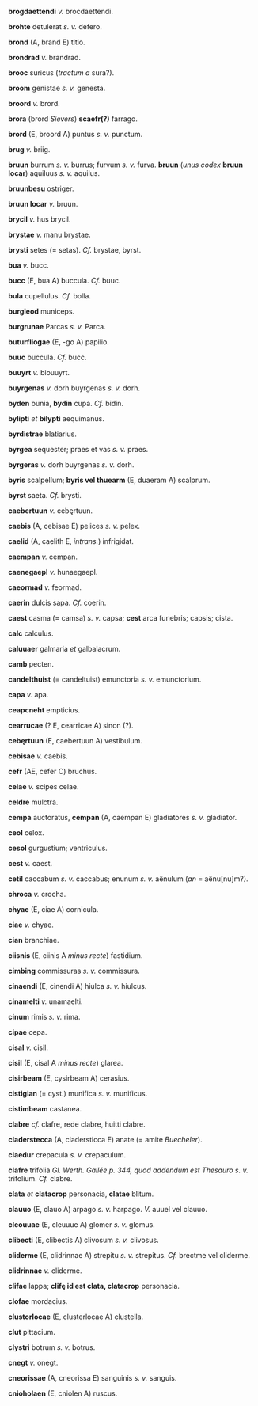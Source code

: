 **brogdaettendi** *v.* brocdaettendi.

**brohte** detulerat *s. v.* defero.

**brond** (A, brand E) titio.

**brondrad** *v.* brandrad.

**brooc** suricus (*tractum a* sura?).

**broom** genistae *s. v.* genesta.

**broord** *v.* brord.

**brora** (brord *Sievers*) **scaefr(?)**  farrago.

**brord** (E, broord A) puntus *s. v.* punctum.

**brug** *v.* briig.

**bruun** burrum *s. v.* burrus; furvum *s. v.* furva. **bruun** (*unus
codex* **bruun locar**) aquiluus *s. v.* aquilus.

**bruunbesu** ostriger.

**bruun locar** *v.* bruun.

**brycil** *v.* hus brycil.

**brystae** *v.* manu brystae.

**brysti** setes (= setas). *Cf.* brystae, byrst.

**bua** *v.* bucc.

**bucc** (E, bua A) buccula. *Cf.* buuc.

**bula** cupellulus. *Cf.* bolla.

**burgleod** municeps.

**burgrunae** Parcas *s. v.* Parca.

**buturfliogae** (E, -go A) papilio.

**buuc** buccula. *Cf.* bucc.

**buuyrt** *v.* biouuyrt.

**buyrgenas** *v.* dorh buyrgenas *s. v.* dorh.

**byden** bunia, **bydin** cupa. *Cf.* bidin.

**bylipti** *et* **bilypti** aequimanus.

**byrdistrae** blatiarius.

**byrgea** sequester; praes et vas *s. v.* praes.

**byrgeras** *v.* dorh buyrgenas *s. v.* dorh.

**byris** scalpellum; **byris vel thuearm** (E, duaeram A) scalprum.

**byrst** saeta. *Cf.* brysti.

**caebertuun** *v.* cebęrtuun.

**caebis** (A, cebisae E) pelices *s. v.* pelex.

**caelid** (A, caelith E, *intrans.*) infrigidat.

**caempan** *v.* cempan.

**caenegaepl** *v.* hunaegaepl.

**caeormad** *v.* feormad.

**caerin** dulcis sapa. *Cf.* coerin.

**caest** casma (= camsa) *s. v.* capsa; **cest** arca funebris; capsis;
cista.

**calc** calculus.

**caluuaer** galmaria *et* galbalacrum.

**camb** pecten.

**candelthuist** (= candeltuist) emunctoria *s. v.* emunctorium.

**capa** *v.* apa.

**ceapcneht** empticius.

**cearrucae** (? E, cearricae A) sinon (?).

**cebęrtuun** (E, caebertuun A) vestibulum.

**cebisae** *v.* caebis.

**cefr** (AE, cefer C) bruchus.

**celae** *v.* scipes celae.

**celdre** mulctra.

**cempa** auctoratus, **cempan** (A, caempan E) gladiatores *s. v.*
gladiator.

**ceol** celox.

**cesol** gurgustium; ventriculus.

**cest** *v.* caest.

**cetil** caccabum *s. v.* caccabus; enunum *s. v.* aënulum (*an* =
aënu[nu]m?).

**chroca** *v.* crocha.

**chyae** (E, ciae A) cornicula.

**ciae** *v.* chyae.

**cian** branchiae.

**ciisnis** (E, ciinis A *minus recte*) fastidium.

**cimbing** commissuras *s. v.* commissura.

**cinaendi** (E, cinendi A) hiulca *s. v.* hiulcus.

**cinamelti** *v.* unamaelti.

**cinum** rimis *s. v.* rima.

**cipae** cepa.

**cisal** *v.* cisil.

**cisil** (E, cisal A *minus recte*) glarea.

**cisirbeam** (E, cysirbeam A) cerasius.

**cistigian** (= cyst.) munifica *s. v.* munificus.

**cistimbeam** castanea.

**clabre** *cf.* clafre, rede clabre, huitti clabre.

**claderstecca** (A, cladersticca E) anate (= amite *Buecheler*).

**claedur** crepacula *s. v.* crepaculum.

**clafre** trifolia *Gl. Werth. Gallée p. 344, quod addendum est
Thesauro s. v.* trifolium. *Cf.* clabre.

**clata** *et* **clatacrop** personacia, **clatae** blitum.

**clauuo** (E, clauo A) arpago *s. v.* harpago. *V.* auuel vel clauuo.

**cleouuae** (E, cleuuue A) glomer *s. v.* glomus.

**clibecti** (E, clibectis A) clivosum *s. v.* clivosus.

**cliderme** (E, clidrinnae A) strepitu *s. v.* strepitus. *Cf.* brectme
vel cliderme.

**clidrinnae** *v.* cliderme.

**clifae** lappa; **clifę id est clata, clatacrop** personacia.

**clofae** mordacius.

**clustorlocae** (E, clusterlocae A) clustella.

**clut** pittacium.

**clystri** botrum *s. v.* botrus.

**cnegt** *v.* onegt.

**cneorissae** (A, cneorissa E) sanguinis *s. v.* sanguis.

**cnioholaen** (E, cniolen A) ruscus.
